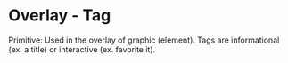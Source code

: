 # Overlay - Tag

Primitive: Used in the overlay of graphic (element). Tags are informational (ex. a title) or interactive (ex. favorite it).